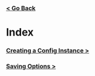 ### [< Go Back](https://github.com/KrLite/wiki)

# Index

### [**Creating a Config Instance >**](config-instance.md)

### [**Saving Options >**](options.md)
